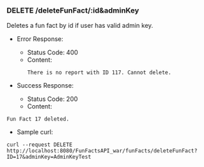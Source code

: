 ### DELETE /deleteFunFact/:id&adminKey

  Deletes a fun fact by id if user has valid admin key.

* Error Response:
    * Status Code: 400
    * Content:
      ```
      There is no report with ID 117. Cannot delete.
      ```

* Success Response:

  * Status Code: 200 
  * Content:
 ```
Fun Fact 17 deleted.
 ```

* Sample curl: 

```
curl --request DELETE http://localhost:8080/FunFactsAPI_war/funFacts/deleteFunFact?ID=17&adminKey=AdminKeyTest
```
